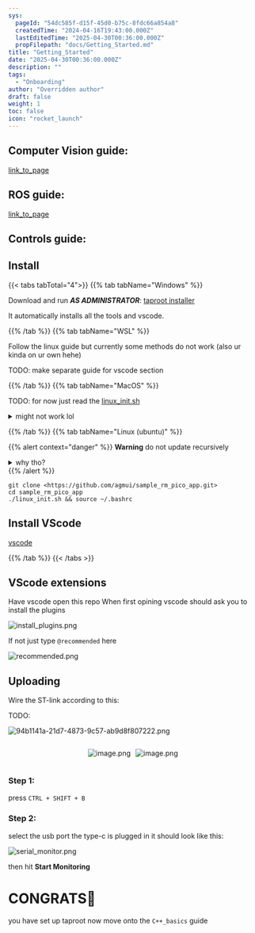 ```yaml
---
sys:
  pageId: "54dc585f-d15f-45d0-b75c-8fdc66a854a8"
  createdTime: "2024-04-16T19:43:00.000Z"
  lastEditedTime: "2025-04-30T00:36:00.000Z"
  propFilepath: "docs/Getting_Started.md"
title: "Getting_Started"
date: "2025-04-30T00:36:00.000Z"
description: ""
tags:
  - "Onboarding"
author: "Overridden author"
draft: false
weight: 1
toc: false
icon: "rocket_launch"
---
```


## Computer Vision guide:

[link_to_page](86d45bc0-388b-4d26-8848-44f255f73d0e)

## ROS guide:

[link_to_page](3c76c1de-ec8f-46d6-8b0a-294005edc2d5)

## Controls guide:

## Install

{{< tabs tabTotal="4">}}
{{% tab tabName="Windows" %}}

Download and run _**AS ADMINISTRATOR**_: [taproot installer](https://github.com/Thornbots/TeachingFreshies/releases/tag/1.0)

It automatically installs all the tools and vscode.

{{% /tab %}}
{{% tab tabName="WSL" %}}

Follow the linux guide but currently some methods do not work (also ur kinda on ur own hehe)

TODO: make separate guide for vscode section

{{% /tab %}}
{{% tab tabName="MacOS" %}}

TODO: for now just read the [linux_init.sh](https://github.com/agmui/sample_rm_pico_app/blob/main/linux_init.sh)

<details>
<summary>might not work lol</summary>

`brew install libusb pkg-config`

Next install: [vscode](https://code.visualstudio.com/Download)

</details>

{{% /tab %}}
{{% tab tabName="Linux (ubuntu)" %}}

{{% alert context="danger" %}}
**Warning** do not update recursively
<details>
<summary>why tho?</summary>
There are some submodules that may go on for a while (like tinyusb) and I highly
recommend you don't need to get them.
If you want to see what submodules I update just look in `linux_init.sh`
</details>
{{% /alert %}}

```shell
git clone <https://github.com/agmui/sample_rm_pico_app.git>
cd sample_rm_pico_app
./linux_init.sh && source ~/.bashrc
```

## Install VScode

[vscode](https://code.visualstudio.com/Download)

{{% /tab %}}
{{< /tabs >}}

## VScode extensions

Have vscode open this repo
When first opining vscode should ask you to install the plugins

![install_plugins.png](https://prod-files-secure.s3.us-west-2.amazonaws.com/d518164a-d88e-44d1-a4ee-3adb3bd8bce0/89bd30f0-1825-4e77-867b-0a41ce370880/install_plugins.png?X-Amz-Algorithm=AWS4-HMAC-SHA256&X-Amz-Content-Sha256=UNSIGNED-PAYLOAD&X-Amz-Credential=ASIAZI2LB466W6K3DT3J%2F20250518%2Fus-west-2%2Fs3%2Faws4_request&X-Amz-Date=20250518T041450Z&X-Amz-Expires=3600&X-Amz-Security-Token=IQoJb3JpZ2luX2VjELH%2F%2F%2F%2F%2F%2F%2F%2F%2F%2FwEaCXVzLXdlc3QtMiJHMEUCIQC53mgh3DUCIHp9bTVPmi7KUqy5JPhXutsh3ac1tCQ2NwIgSvxq%2FF8PFTp4j0NT7NJ%2BcwS7tCDfl7Wr8zk7hFMQTj8q%2FwMIahAAGgw2Mzc0MjMxODM4MDUiDD0zUvfd356BYF6dnyrcA1ULte%2B7zHmOsdL5kZk7K1PGGa4mqhRM3%2F%2F0aTa2lkUPRV9bRWxSQBnwwXAEHo6XbFylbMxLcim6%2FycUWfpBcOTxsb6tImDbYwOMzopcYAqDz6FmFqING20%2BlF4IgJdgxPxt77NAL575IpFyWhFeT%2BfNRDVV8wfTcQRKn3F5Npn1wtkqNLIbKuza%2BTPj64BJDJULIC%2BD%2BFDJRzwteddKewTGAlsW8WUlE3RxQevQBhoAAkGZXdfD6ss4Daexrkcaglp06dNMo%2F%2BF2ATfbnGNsZhhgPrw1Ju07H6hX%2FrT1kCD5Iuf10pJ%2FUvexohqA%2BJgnaVR%2FKQWoNqDts5YDCstoWf%2F0RLM3enZC6QGYM1ImCrBnMU6DLQ5SCiJcZPwYZbVwBFA1xEujxAojwcmLMxaRX1bVcCyw46MPP3wlO%2B3bGMKMzfPLyM8d0bK6iEwqNTCp5t6CgpMJGcSzBiQkqJE8rZte2VNsTKWSZmjOWvXm3rtpFPhbcOE0LbVrrWfNQNKdeyTgHsQuPBwUULJqWn%2F8FxmgrZCOOy81CT5wuAHzWzz7meTlOClf6Ww1mp%2BuuSCbz0Hy%2BZRTJP8RcsR5ORvXsFBSZ5iqy5kPQaFkVCD3BjmZHKKjrpOzvlRTp57MJ%2FXpMEGOqUBRvj1hzVaZp7fOQ8AF5mQyUzrACzLD30vbMszTC208XW3scu%2BcjOVQRbNX0tr8%2Bzch8IHV4CbC2PRszuEIM28QTtj3VaM1BYYBqb34in0YkHsstL9pEYACF%2Fg%2BlolviXaI%2FceTPcrs2CLCa2MWJ0DHYbaSRpsfpAA510%2BZ984NFebPSnH8nMy0SKw%2Fqe78RMOe0YSlGVJKe%2Fd9BbypXwVPmQbHBlB&X-Amz-Signature=2456655d85982b313defba68c209cc25bd0303ec62c263b8e1c5942a85dcafa6&X-Amz-SignedHeaders=host&x-id=GetObject)

If not just type `@recommended` here  

![recommended.png](https://prod-files-secure.s3.us-west-2.amazonaws.com/d518164a-d88e-44d1-a4ee-3adb3bd8bce0/61e661e9-5d85-4dfc-be0d-8d2097a5e793/recommended.png?X-Amz-Algorithm=AWS4-HMAC-SHA256&X-Amz-Content-Sha256=UNSIGNED-PAYLOAD&X-Amz-Credential=ASIAZI2LB466W6K3DT3J%2F20250518%2Fus-west-2%2Fs3%2Faws4_request&X-Amz-Date=20250518T041450Z&X-Amz-Expires=3600&X-Amz-Security-Token=IQoJb3JpZ2luX2VjELH%2F%2F%2F%2F%2F%2F%2F%2F%2F%2FwEaCXVzLXdlc3QtMiJHMEUCIQC53mgh3DUCIHp9bTVPmi7KUqy5JPhXutsh3ac1tCQ2NwIgSvxq%2FF8PFTp4j0NT7NJ%2BcwS7tCDfl7Wr8zk7hFMQTj8q%2FwMIahAAGgw2Mzc0MjMxODM4MDUiDD0zUvfd356BYF6dnyrcA1ULte%2B7zHmOsdL5kZk7K1PGGa4mqhRM3%2F%2F0aTa2lkUPRV9bRWxSQBnwwXAEHo6XbFylbMxLcim6%2FycUWfpBcOTxsb6tImDbYwOMzopcYAqDz6FmFqING20%2BlF4IgJdgxPxt77NAL575IpFyWhFeT%2BfNRDVV8wfTcQRKn3F5Npn1wtkqNLIbKuza%2BTPj64BJDJULIC%2BD%2BFDJRzwteddKewTGAlsW8WUlE3RxQevQBhoAAkGZXdfD6ss4Daexrkcaglp06dNMo%2F%2BF2ATfbnGNsZhhgPrw1Ju07H6hX%2FrT1kCD5Iuf10pJ%2FUvexohqA%2BJgnaVR%2FKQWoNqDts5YDCstoWf%2F0RLM3enZC6QGYM1ImCrBnMU6DLQ5SCiJcZPwYZbVwBFA1xEujxAojwcmLMxaRX1bVcCyw46MPP3wlO%2B3bGMKMzfPLyM8d0bK6iEwqNTCp5t6CgpMJGcSzBiQkqJE8rZte2VNsTKWSZmjOWvXm3rtpFPhbcOE0LbVrrWfNQNKdeyTgHsQuPBwUULJqWn%2F8FxmgrZCOOy81CT5wuAHzWzz7meTlOClf6Ww1mp%2BuuSCbz0Hy%2BZRTJP8RcsR5ORvXsFBSZ5iqy5kPQaFkVCD3BjmZHKKjrpOzvlRTp57MJ%2FXpMEGOqUBRvj1hzVaZp7fOQ8AF5mQyUzrACzLD30vbMszTC208XW3scu%2BcjOVQRbNX0tr8%2Bzch8IHV4CbC2PRszuEIM28QTtj3VaM1BYYBqb34in0YkHsstL9pEYACF%2Fg%2BlolviXaI%2FceTPcrs2CLCa2MWJ0DHYbaSRpsfpAA510%2BZ984NFebPSnH8nMy0SKw%2Fqe78RMOe0YSlGVJKe%2Fd9BbypXwVPmQbHBlB&X-Amz-Signature=899c11f4c4f5bb12eebb12bc70ce4f63452f122d70f482f5fa635a17255a7685&X-Amz-SignedHeaders=host&x-id=GetObject)

## Uploading

Wire the ST-link according to this:

TODO:

![94b1141a-21d7-4873-9c57-ab9d8f807222.png](https://prod-files-secure.s3.us-west-2.amazonaws.com/d518164a-d88e-44d1-a4ee-3adb3bd8bce0/e5fad17d-ab82-4300-9f4c-505ab4b1202c/94b1141a-21d7-4873-9c57-ab9d8f807222.png?X-Amz-Algorithm=AWS4-HMAC-SHA256&X-Amz-Content-Sha256=UNSIGNED-PAYLOAD&X-Amz-Credential=ASIAZI2LB466W6K3DT3J%2F20250518%2Fus-west-2%2Fs3%2Faws4_request&X-Amz-Date=20250518T041450Z&X-Amz-Expires=3600&X-Amz-Security-Token=IQoJb3JpZ2luX2VjELH%2F%2F%2F%2F%2F%2F%2F%2F%2F%2FwEaCXVzLXdlc3QtMiJHMEUCIQC53mgh3DUCIHp9bTVPmi7KUqy5JPhXutsh3ac1tCQ2NwIgSvxq%2FF8PFTp4j0NT7NJ%2BcwS7tCDfl7Wr8zk7hFMQTj8q%2FwMIahAAGgw2Mzc0MjMxODM4MDUiDD0zUvfd356BYF6dnyrcA1ULte%2B7zHmOsdL5kZk7K1PGGa4mqhRM3%2F%2F0aTa2lkUPRV9bRWxSQBnwwXAEHo6XbFylbMxLcim6%2FycUWfpBcOTxsb6tImDbYwOMzopcYAqDz6FmFqING20%2BlF4IgJdgxPxt77NAL575IpFyWhFeT%2BfNRDVV8wfTcQRKn3F5Npn1wtkqNLIbKuza%2BTPj64BJDJULIC%2BD%2BFDJRzwteddKewTGAlsW8WUlE3RxQevQBhoAAkGZXdfD6ss4Daexrkcaglp06dNMo%2F%2BF2ATfbnGNsZhhgPrw1Ju07H6hX%2FrT1kCD5Iuf10pJ%2FUvexohqA%2BJgnaVR%2FKQWoNqDts5YDCstoWf%2F0RLM3enZC6QGYM1ImCrBnMU6DLQ5SCiJcZPwYZbVwBFA1xEujxAojwcmLMxaRX1bVcCyw46MPP3wlO%2B3bGMKMzfPLyM8d0bK6iEwqNTCp5t6CgpMJGcSzBiQkqJE8rZte2VNsTKWSZmjOWvXm3rtpFPhbcOE0LbVrrWfNQNKdeyTgHsQuPBwUULJqWn%2F8FxmgrZCOOy81CT5wuAHzWzz7meTlOClf6Ww1mp%2BuuSCbz0Hy%2BZRTJP8RcsR5ORvXsFBSZ5iqy5kPQaFkVCD3BjmZHKKjrpOzvlRTp57MJ%2FXpMEGOqUBRvj1hzVaZp7fOQ8AF5mQyUzrACzLD30vbMszTC208XW3scu%2BcjOVQRbNX0tr8%2Bzch8IHV4CbC2PRszuEIM28QTtj3VaM1BYYBqb34in0YkHsstL9pEYACF%2Fg%2BlolviXaI%2FceTPcrs2CLCa2MWJ0DHYbaSRpsfpAA510%2BZ984NFebPSnH8nMy0SKw%2Fqe78RMOe0YSlGVJKe%2Fd9BbypXwVPmQbHBlB&X-Amz-Signature=2b4219eb4bff14c629d22f4b110fd5e1330b6a9a88dee7bdbe424a9f8f37f45c&X-Amz-SignedHeaders=host&x-id=GetObject)

<div style="display: flex;flex-direction: row; column-gap:10px; max-width: 630px;justify-content: center;">
<div>

![image.png](https://prod-files-secure.s3.us-west-2.amazonaws.com/d518164a-d88e-44d1-a4ee-3adb3bd8bce0/210ecb78-1116-4d7b-b9b7-2292f66fa2c2/image.png?X-Amz-Algorithm=AWS4-HMAC-SHA256&X-Amz-Content-Sha256=UNSIGNED-PAYLOAD&X-Amz-Credential=ASIAZI2LB4664VLITKII%2F20250518%2Fus-west-2%2Fs3%2Faws4_request&X-Amz-Date=20250518T041451Z&X-Amz-Expires=3600&X-Amz-Security-Token=IQoJb3JpZ2luX2VjELP%2F%2F%2F%2F%2F%2F%2F%2F%2F%2FwEaCXVzLXdlc3QtMiJHMEUCIQDrXGOPusMoXsfJPvOOTKKJvENObRRd5JNkyxanc0%2B2GgIgKvQRN6GQV8rRoQ0Pj%2FEYgJ27SHTWEB9zr6E6JuHu0eIq%2FwMIbBAAGgw2Mzc0MjMxODM4MDUiDORgODTodoWTtOFnlCrcA%2BxKAWWHL%2FRZRs8dqsWKmAmfaX1ABzZd6FycIgmm%2F%2FrrZxpeuohGEWmxsRJ7EC5PbxsYd0qzEKZwfHZk0PcO8vPCnOyE4WAwoPdgJy2y36RMGN2QdADHmnfYf9K1Q3zl2k6mAuNVro%2BmYgkbUETf2%2Fr%2Bmmhh0%2BpRAAwmyyAiIB%2BfvkAYQK%2BQWg%2FapuMQjVCfdAqXPPGwzq51AHN5qSd3evuuG82Yrm%2FbydMsmoxVRjdvNueUG8aGCpXwN4wM6vTYTNtqFOmxK4ykEfUhmrocr%2BgBDh%2BWBVrEKFZjbfMFpxsyZTTynnXNBp7ZYvh1AsjD89dHZ%2B1nt0iZBlDf5ybsrU0cbVm%2F10aBfMnAsMpYNrEvO4riwL0k7q1wGSkOCU1jdJ%2BYiaReyNg3ADlfbdfcOtpr1otoCIGJBjS8cDloN75uRPuk80eYFKXs3C0Frlxf4xd7AaQGBnwlUC3q7LpxQ%2BrA4uwUJNCIDPjiqTtbpDcSBWRzpvqTpVLjYMbxz8UN1Av6wrShyZIW2w3e3d%2FzPHcAhbyMBl0cwn8rDt%2Fg8t0%2B9e2RRwrlAxyLiHFfijtuBCeB1TPkIJECTNTud%2Bp%2Fb%2F090vzY5%2FViNAvPT1iMNykFgi16fq7tdx4HTiIiMPqMpcEGOqUBmQNhcCwp3N9st14aWUPvzUZoBlEmuGCNzWsGX8JPaXjEBM5ZCq5rjj3INOhKn3S4aa7ga7KLgtm3Pk1yNKVVTPREFweZ5j7lorIrbOHdmcYH3JSwHQacxE5D8DDixusWE%2BWMyolE0e3rB3xa5%2B%2F0qwFGN6pUbFePRwGsL4n3IVFuaLHc%2FQoTdLlYpuIoDTMjevh96WiVtNjG7mvXCXpJdEnnXwHB&X-Amz-Signature=63d8f1c4950f1745beb74fe98d6d05c8d1cbf45bc7cbccb381f050a18d660d0f&X-Amz-SignedHeaders=host&x-id=GetObject)

</div>
<div>

![image.png](https://prod-files-secure.s3.us-west-2.amazonaws.com/d518164a-d88e-44d1-a4ee-3adb3bd8bce0/33a0fd0f-8ca6-4a86-8e09-26e95ded1fff/image.png?X-Amz-Algorithm=AWS4-HMAC-SHA256&X-Amz-Content-Sha256=UNSIGNED-PAYLOAD&X-Amz-Credential=ASIAZI2LB466XENKNF4G%2F20250518%2Fus-west-2%2Fs3%2Faws4_request&X-Amz-Date=20250518T041452Z&X-Amz-Expires=3600&X-Amz-Security-Token=IQoJb3JpZ2luX2VjELL%2F%2F%2F%2F%2F%2F%2F%2F%2F%2FwEaCXVzLXdlc3QtMiJHMEUCIG3Tp%2FO7BxkZTa25MVgfYHLmwB7etaZKfT4zZY0DYV2MAiEAgXQLZuKlPQwsC9Nwwd6u673gR1Na4EoXYKb0Wb%2FcXeoq%2FwMIahAAGgw2Mzc0MjMxODM4MDUiDGq0fOfjR1YQE%2Bvc2ircAy%2Bo350IOjb3XmBxdA6v7oa9zylrZIesmtpEhUls%2FWce0UHwQqg8ENrZJsREznJ2sGaaZdvL80yqzbOPTPjNnbMHXOPpdo3m2f%2BRwCx0CSeXq2IPBUDPsqePBpIwd8x9jSZg%2FiZxJNVdT47w9b5Smv0%2Bdb1NpFuf9itnoguW%2BViisZl7krhnPuXiFN7jlNOo9mlqqdVQCXZZJzUyXpeX0ziZQYNwcRNZcIjZ8Rh%2FoZAqeIwxmvj%2B2DdZ9YmEc2r60UK%2F6GnrO1%2BIRl9vgowC1xZLc0bawG3NJqBcZHHRGQnZzNzNk3zYAJo3Hd%2FPzyuxL2BvV70%2BlmpGh635L7nmIf5gJiC3yRHmSxLkPPUlxLHkzlk09N3KlpL2%2B7y0ptn6RNs8g9tTqBzoOPUASPb7UMAUDx%2BXB1MMkgYO9g34ylJcXOvDhGmbZIWuLQzszWN7VbslkTsD2ONKz23w6kGvFfgrbO64mcC6eWdLdR2DH8%2F57T2%2FfTuSq4qVrzqKp5HqsuPCTu2UEF3NC7RDk4AGfkMtp61Y1wLFqaeo6P2faluYmSq%2BbOuluHhDLk4lwNIQDZQzpED0VsjiI32nL0Yu44JSF6dMuviOg2DQTuRx%2B%2FdBFqpPceEWelXrDv2%2FMMXqpMEGOqUBYpIjwYGI7mmz%2FKlLrgE6%2FCb0va1vMXVJIJI9jK5kZFlgzX3e6RVbpE32kNCov8as%2FLmm2hNKKqFnQlbn0Lqv%2FTWAJMHV2qvwivBxcMe5Imr6rdMj1QIsOkxatPOrH60SczfFldh8xXQPWq%2FdsNv%2FlDGv1wf1YVUBK0WD1tBbbPBPduLJ%2BuWn66K3k4Tlxadbwe8tqa1O0h8uPoXPJUturPp4dUAv&X-Amz-Signature=15daba17d4dcdca3e0c3f489916013ab2f42415c62bc21a6d0b9a6bbfb1db2ee&X-Amz-SignedHeaders=host&x-id=GetObject)

</div>
</div>

### Step 1:

press `CTRL + SHIFT + B`

### Step 2:

select the usb port the type-c is plugged in it should look like this:

![serial_monitor.png](https://prod-files-secure.s3.us-west-2.amazonaws.com/d518164a-d88e-44d1-a4ee-3adb3bd8bce0/f03f4774-05d4-4393-b6a0-d5efb6d315ab/serial_monitor.png?X-Amz-Algorithm=AWS4-HMAC-SHA256&X-Amz-Content-Sha256=UNSIGNED-PAYLOAD&X-Amz-Credential=ASIAZI2LB466W6K3DT3J%2F20250518%2Fus-west-2%2Fs3%2Faws4_request&X-Amz-Date=20250518T041450Z&X-Amz-Expires=3600&X-Amz-Security-Token=IQoJb3JpZ2luX2VjELH%2F%2F%2F%2F%2F%2F%2F%2F%2F%2FwEaCXVzLXdlc3QtMiJHMEUCIQC53mgh3DUCIHp9bTVPmi7KUqy5JPhXutsh3ac1tCQ2NwIgSvxq%2FF8PFTp4j0NT7NJ%2BcwS7tCDfl7Wr8zk7hFMQTj8q%2FwMIahAAGgw2Mzc0MjMxODM4MDUiDD0zUvfd356BYF6dnyrcA1ULte%2B7zHmOsdL5kZk7K1PGGa4mqhRM3%2F%2F0aTa2lkUPRV9bRWxSQBnwwXAEHo6XbFylbMxLcim6%2FycUWfpBcOTxsb6tImDbYwOMzopcYAqDz6FmFqING20%2BlF4IgJdgxPxt77NAL575IpFyWhFeT%2BfNRDVV8wfTcQRKn3F5Npn1wtkqNLIbKuza%2BTPj64BJDJULIC%2BD%2BFDJRzwteddKewTGAlsW8WUlE3RxQevQBhoAAkGZXdfD6ss4Daexrkcaglp06dNMo%2F%2BF2ATfbnGNsZhhgPrw1Ju07H6hX%2FrT1kCD5Iuf10pJ%2FUvexohqA%2BJgnaVR%2FKQWoNqDts5YDCstoWf%2F0RLM3enZC6QGYM1ImCrBnMU6DLQ5SCiJcZPwYZbVwBFA1xEujxAojwcmLMxaRX1bVcCyw46MPP3wlO%2B3bGMKMzfPLyM8d0bK6iEwqNTCp5t6CgpMJGcSzBiQkqJE8rZte2VNsTKWSZmjOWvXm3rtpFPhbcOE0LbVrrWfNQNKdeyTgHsQuPBwUULJqWn%2F8FxmgrZCOOy81CT5wuAHzWzz7meTlOClf6Ww1mp%2BuuSCbz0Hy%2BZRTJP8RcsR5ORvXsFBSZ5iqy5kPQaFkVCD3BjmZHKKjrpOzvlRTp57MJ%2FXpMEGOqUBRvj1hzVaZp7fOQ8AF5mQyUzrACzLD30vbMszTC208XW3scu%2BcjOVQRbNX0tr8%2Bzch8IHV4CbC2PRszuEIM28QTtj3VaM1BYYBqb34in0YkHsstL9pEYACF%2Fg%2BlolviXaI%2FceTPcrs2CLCa2MWJ0DHYbaSRpsfpAA510%2BZ984NFebPSnH8nMy0SKw%2Fqe78RMOe0YSlGVJKe%2Fd9BbypXwVPmQbHBlB&X-Amz-Signature=ac8c63f5d1a8575b3763ec91ec13821228f3564c25abbecaab1401bcc561f7c3&X-Amz-SignedHeaders=host&x-id=GetObject)

then hit **Start Monitoring**

# CONGRATS🎉

you have set up taproot now move onto the `C++_basics` guide
